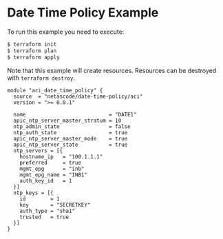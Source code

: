 <!-- BEGIN_TF_DOCS -->
# Date Time Policy Example

To run this example you need to execute:

```bash
$ terraform init
$ terraform plan
$ terraform apply
```

Note that this example will create resources. Resources can be destroyed with `terraform destroy`.

```hcl
module "aci_date_time_policy" {
  source  = "netascode/date-time-policy/aci"
  version = ">= 0.0.1"

  name                           = "DATE1"
  apic_ntp_server_master_stratum = 10
  ntp_admin_state                = false
  ntp_auth_state                 = true
  apic_ntp_server_master_mode    = true
  apic_ntp_server_state          = true
  ntp_servers = [{
    hostname_ip   = "100.1.1.1"
    preferred     = true
    mgmt_epg      = "inb"
    mgmt_epg_name = "INB1"
    auth_key_id   = 1
  }]
  ntp_keys = [{
    id        = 1
    key       = "SECRETKEY"
    auth_type = "sha1"
    trusted   = true
  }]
}

```
<!-- END_TF_DOCS -->